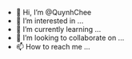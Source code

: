 - 👋 Hi, I’m @QuynhChee
- 👀 I’m interested in ...
- 🌱 I’m currently learning ...
- 💞️ I’m looking to collaborate on ...
- 📫 How to reach me ...

<!---
QuynhChee/QuynhChee is a ✨ special ✨ repository because its `README.md` (this file) appears on your GitHub profile.
You can click the Preview link to take a look at your changes.
--->
